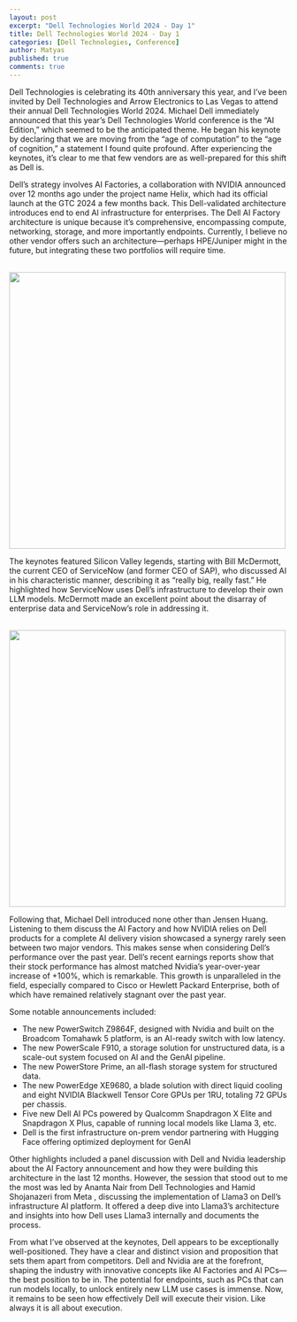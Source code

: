 ```yaml
---
layout: post
excerpt: "Dell Technologies World 2024 - Day 1"
title: Dell Technologies World 2024 - Day 1
categories: [Dell Technologies, Conference]
author: Matyas
published: true
comments: true
---
```


Dell Technologies is celebrating its 40th anniversary this year, and I’ve been invited by Dell Technologies and Arrow Electronics to Las Vegas to attend their annual Dell Technologies World 2024. Michael Dell immediately announced that this year’s Dell Technologies World conference is the “AI Edition,” which seemed to be the anticipated theme. He began his keynote by declaring that we are moving from the “age of computation” to the “age of cognition,” a statement I found quite profound. After experiencing the keynotes, it’s clear to me that few vendors are as well-prepared for this shift as Dell is.

Dell’s strategy involves AI Factories, a collaboration with NVIDIA announced over 12 months ago under the project name Helix, which had its official launch at the GTC 2024 a few months back. This Dell-validated architecture introduces end to end AI infrastructure for enterprises. The Dell AI Factory architecture is unique because it’s comprehensive, encompassing compute, networking, storage, and more importantly endpoints. Currently, I believe no other vendor offers such an architecture—perhaps HPE/Juniper might in the future, but integrating these two portfolios will require time.

&nbsp;
<img src="../../img/2024-05-21-dell-technologies-world-2024-day-1/dell-1.jpeg"
     alt="" width="500" align="center" />


The keynotes featured Silicon Valley legends, starting with Bill McDermott, the current CEO of ServiceNow (and former CEO of SAP), who discussed AI in his characteristic manner, describing it as “really big, really fast.” He highlighted how ServiceNow uses Dell’s infrastructure to develop their own LLM models. McDermott made an excellent point about the disarray of enterprise data and ServiceNow’s role in addressing it.

&nbsp;
<img src="../../img/2024-05-21-dell-technologies-world-2024-day-1/dell-2.jpeg"
     alt="" width="500" align="center" />


Following that, Michael Dell introduced none other than Jensen Huang. Listening to them discuss the AI Factory and how NVIDIA relies on Dell products for a complete AI delivery vision showcased a synergy rarely seen between two major vendors. This makes sense when considering Dell’s performance over the past year. Dell’s recent earnings reports show that their stock performance has almost matched Nvidia’s year-over-year increase of +100%, which is remarkable. This growth is unparalleled in the field, especially compared to Cisco or Hewlett Packard Enterprise, both of which have remained relatively stagnant over the past year.

Some notable announcements included:
- The new PowerSwitch Z9864F, designed with Nvidia and built on the Broadcom Tomahawk 5 platform, is an AI-ready switch with low latency.
- The new PowerScale F910, a storage solution for unstructured data, is a scale-out system focused on AI and the GenAI pipeline.
- The new PowerStore Prime, an all-flash storage system for structured data.
- The new PowerEdge XE9680, a blade solution with direct liquid cooling and eight NVIDIA Blackwell Tensor Core GPUs per 1RU, totaling 72 GPUs per chassis.
- Five new Dell AI PCs powered by Qualcomm Snapdragon X Elite and Snapdragon X Plus, capable of running local models like Llama 3, etc.
- Dell is the first infrastructure on-prem vendor partnering with Hugging Face offering optimized deployment for GenAI

Other highlights included a panel discussion with Dell and Nvidia leadership about the AI Factory announcement and how they were building this architecture in the last 12 months. However, the session that stood out to me the most was led by Ananta Nair from Dell Technologies and Hamid Shojanazeri from Meta , discussing the implementation of Llama3 on Dell’s infrastructure AI platform. It offered a deep dive into Llama3’s architecture and insights into how Dell uses Llama3 internally and documents the process.

From what I’ve observed at the keynotes, Dell appears to be exceptionally well-positioned. They have a clear and distinct vision and proposition that sets them apart from competitors. Dell and Nvidia are at the forefront, shaping the industry with innovative concepts like AI Factories and AI PCs—the best position to be in. The potential for endpoints, such as PCs that can run models locally, to unlock entirely new LLM use cases is immense. Now, it remains to be seen how effectively Dell will execute their vision. Like always it is all about execution.
